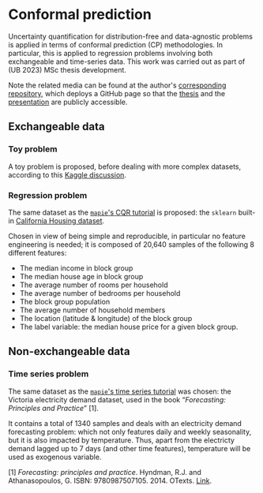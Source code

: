 # Conformal prediction
Uncertainty quantification for distribution-free and data-agnostic problems is applied in terms of conformal prediction (CP) methodologies. 
In particular, this is applied to regression problems involving both exchangeable and time-series data. 
This work was carried out as part of (UB 2023) MSc thesis development.

Note the related media can be found at the author's [corresponding repository](https://github.com/gcastro-98/conformal-prediction-media), which deploys a GitHub page so that the [thesis](https://gcastro-98.github.io/conformal-prediction-media/thesis.pdf) and the [presentation](https://gcastro-98.github.io/conformal-prediction-media/slides.pdf) are publicly accessible.

## Exchangeable data

### Toy problem

A toy problem is proposed, before dealing with more complex datasets, according to this [Kaggle discussion](https://www.kaggle.com/code/dipuk0506/toy-dataset-for-regression-and-uq/notebook). 

### Regression problem

The same dataset as the [`mapie`'s CQR tutorial](https://mapie.readthedocs.io/en/stable/examples_regression/4-tutorials/plot_cqr_tutorial.html) is proposed: the `sklearn` built-in [California Housing dataset](https://scikit-learn.org/stable/modules/generated/sklearn.datasets.fetch_california_housing.html). 

Chosen in view of being simple and reproducible, in particular no feature engineering is needed; it is composed of 20,640 samples of the following 8 different features:
- The median income in block group
- The median house age in block group
- The average number of rooms per household
- The average number of bedrooms per household
- The block group population
- The average number of household members
- The location (latitude & longitude) of the block group
- The label variable: the median house price for a given block group.

## Non-exchangeable data

### Time series problem

The same dataset as the [`mapie`'s time series tutorial](https://mapie.readthedocs.io/en/stable/examples_regression/4-tutorials/plot_ts-tutorial.html) was chosen: the Victoria electricity demand dataset, used in the book “_Forecasting: Principles and Practice_” [1].

It contains a total of 1340 samples and deals with an electricity demand forecasting problem: which not only features daily and weekly seasonality, but it is also impacted by temperature. Thus, apart from the electricty demand lagged up to 7 days (and other time features), temperature will be used as exogenous variable.

[1] _Forecasting: principles and practice_. Hyndman, R.J. and Athanasopoulos, G. ISBN: 9780987507105. 2014. OTexts. [Link](https://books.google.es/books?id=gDuRBAAAQBAJ).
